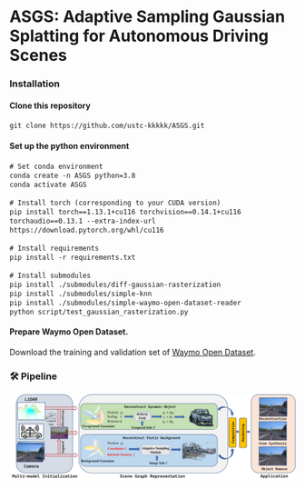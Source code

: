# ASGS: Adaptive Sampling Gaussian Splatting for Autonomous Driving Scenes


### Installation
#### Clone this repository

```
git clone https://github.com/ustc-kkkkk/ASGS.git
```


#### Set up the python environment

```
# Set conda environment
conda create -n ASGS python=3.8
conda activate ASGS

# Install torch (corresponding to your CUDA version)
pip install torch==1.13.1+cu116 torchvision==0.14.1+cu116 torchaudio==0.13.1 --extra-index-url https://download.pytorch.org/whl/cu116

# Install requirements
pip install -r requirements.txt

# Install submodules
pip install ./submodules/diff-gaussian-rasterization
pip install ./submodules/simple-knn
pip install ./submodules/simple-waymo-open-dataset-reader
python script/test_gaussian_rasterization.py
```


#### Prepare Waymo Open Dataset.
Download the training and validation set of [Waymo Open Dataset](https://console.cloud.google.com/storage/browser/waymo_open_dataset_v_1_4_1/individual_files?pageState=(%22StorageObjectListTable%22:(%22f%22:%22%255B%255D%22))). 

### 🛠️ Pipeline
<div align="center">
  <img src="assets/arch.png"/>
</div><br/>
